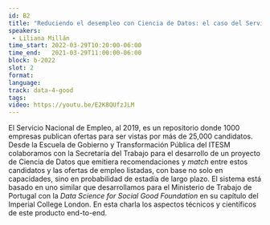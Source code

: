 ```yaml
---
id: B2
title: "Reduciendo el desempleo con Ciencia de Datos: el caso del Servicio Nacional de Empleo"
speakers:
 - Liliana Millán
time_start: 2022-03-29T10:20:00-06:00
time_end:   2021-03-29T11:00:00-06:00
block: b-2022
slot: 2
format: 
language: 
track: data-4-good
tags:
video: https://youtu.be/E2K8QUfzJLM
---
```


El Servicio Nacional de Empleo, al 2019, es un repositorio donde 1000 empresas publican ofertas para ser vistas por más de 25,000 candidatos. Desde la Escuela de Gobierno y Transformación Pública del ITESM colaboramos con la Secretaría del Trabajo para el desarrollo de un proyecto de Ciencia de Datos que emitiera recomendaciones y *match* entre estos candidatos y las ofertas de empleo listadas, con base no solo en capacidades, sino en probabilidad de estadía de largo plazo. El sistema está basado en uno similar que desarrollamos para el Ministerio de Trabajo de Portugal con la _Data Science for Social Good Foundation_ en su capítulo del Imperial College London. En esta charla los aspectos técnicos y científicos de este producto end-to-end.

